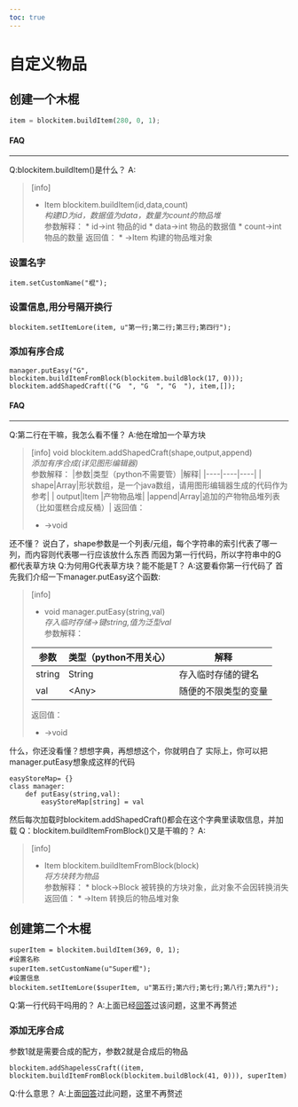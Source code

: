```yaml
---
toc: true
---
```

# 自定义物品
## 创建一个木棍

~~~python
item = blockitem.buildItem(280, 0, 1);
~~~
#### FAQ
----
Q:blockitem.buildItem()是什么？
A:
>[info]
>*   Item blockitem.buildItem(id,data,count)  
    *构建ID为id，数据值为data，数量为count的物品堆*  
    参数解释：
    *   id->int 物品的id
    *   data->int 物品的数据值
    *   count->int 物品的数量
    返回值：
    *   \->Item 构建的物品堆对象

### 设置名字

~~~
item.setCustomName("棍");
~~~

### 设置信息,用分号隔开换行

~~~
blockitem.setItemLore(item, u"第一行;第二行;第三行;第四行");

~~~

### 添加有序合成


~~~
manager.putEasy("G", blockitem.buildItemFromBlock(blockitem.buildBlock(17, 0)));
blockitem.addShapedCraft(("G  ", "G  ", "G  "), item,[]);
~~~
#### FAQ
----
Q:第二行在干嘛，我怎么看不懂？
A:他在增加一个草方块

>[info]
>void blockitem.addShapedCraft(shape,output,append)  
>*添加有序合成(详见图形编辑器)*  
>参数解释：
>|参数|类型（python不需要管）|解释|
>|----|----|----|
>| shape|Array|形状数组，是一个java数组，请用图形编辑器生成的代码作为参考|
>|   output|Item |产物物品堆|
> |append|Array|追加的产物物品堆列表（比如蛋糕合成反桶）|
>返回值：
> *   \->void

还不懂？
说白了，shape参数是一个列表/元组，每个字符串的索引代表了哪一列，而内容则代表哪一行应该放什么东西
而因为第一行代码，所以字符串中的G都代表草方块
Q:为何用G代表草方块？能不能是T？
A:这要看你第一行代码了
首先我们介绍一下manager.putEasy这个函数:
>[info]
>*   void manager.putEasy(string,val)  
>    *存入临时存储->键string,值为泛型val*  
>    参数解释：
> 
>    |参数|类型（python不用关心）|解释|
>    |----|----|----|
>    |string|String|存入临时存储的键名|
>    |val|\<Any\>|随便的不限类型的变量|
>    
>    返回值：
>    
>    *   \->void

什么，你还没看懂？想想字典，再想想这个，你就明白了
实际上，你可以把manager.putEasy想象成这样的代码
~~~
easyStoreMap= {}
class manager:
    def putEasy(string,val):
        easyStoreMap[string] = val
~~~
然后每次加载时blockitem.addShapedCraft()都会在这个字典里读取信息，并加载
Q：blockitem.buildItemFromBlock()又是干嘛的？
A:
>[info]
>*   Item blockitem.buildItemFromBlock(block)  
     *将方块转为物品*  
     参数解释：
     *   block->Block 被转换的方块对象，此对象不会因转换消失
     返回值：
     *   \->Item 转换后的物品堆对象


## 创建第二个木棍

~~~
superItem = blockitem.buildItem(369, 0, 1);
#设置名称
superItem.setCustomName(u"Super棍");
#设置信息
blockitem.setItemLore($superItem, u"第五行;第六行;第七行;第八行;第九行");

~~~
Q:第一行代码干吗用的？
A:上面已经[回答](#FAQ_7)过该问题，这里不再赘述
### 添加无序合成

参数1就是需要合成的配方，参数2就是合成后的物品

~~~
blockitem.addShapelessCraft((item, blockitem.buildItemFromBlock(blockitem.buildBlock(41, 0))), superItem)
~~~
Q:什么意思？
A:上面[回答](#FAQ_41)过此问题，这里不再赘述
